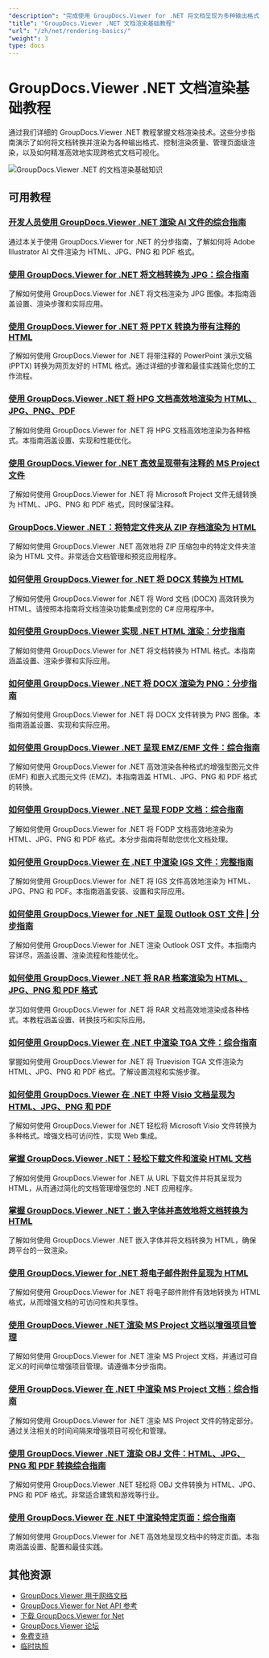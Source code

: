 ```yaml
---
"description": "完成使用 GroupDocs.Viewer for .NET 将文档呈现为多种输出格式（包括 HTML、PDF 和图像格式）的教程。"
"title": "GroupDocs.Viewer .NET 文档渲染基础教程"
"url": "/zh/net/rendering-basics/"
"weight": 3
type: docs
---
```

# GroupDocs.Viewer .NET 文档渲染基础教程

通过我们详细的 GroupDocs.Viewer .NET 教程掌握文档渲染技术。这些分步指南演示了如何将文档转换并渲染为各种输出格式、控制渲染质量、管理页面级渲染，以及如何精准高效地实现跨格式文档可视化。

![GroupDocs.Viewer .NET 的文档渲染基础知识](/viewer/rendering-basics/image.png)

## 可用教程

### [开发人员使用 GroupDocs.Viewer .NET 渲染 AI 文件的综合指南](./render-ai-groupdocs-viewer-net-guide/)
通过本关于使用 GroupDocs.Viewer for .NET 的分步指南，了解如何将 Adobe Illustrator AI 文件渲染为 HTML、JPG、PNG 和 PDF 格式。

### [使用 GroupDocs.Viewer for .NET 将文档转换为 JPG：综合指南](./render-documents-jpg-groupdocs-viewer-dotnet/)
了解如何使用 GroupDocs.Viewer for .NET 将文档渲染为 JPG 图像。本指南涵盖设置、渲染步骤和实际应用。

### [使用 GroupDocs.Viewer for .NET 将 PPTX 转换为带有注释的 HTML](./render-pptx-notes-html-groupdocs-viewer-net/)
了解如何使用 GroupDocs.Viewer for .NET 将带注释的 PowerPoint 演示文稿 (PPTX) 转换为网页友好的 HTML 格式。通过详细的步骤和最佳实践简化您的工作流程。

### [使用 GroupDocs.Viewer .NET 将 HPG 文档高效地渲染为 HTML、JPG、PNG、PDF](./groupdocs-viewer-net-hpg-rendering-guide/)
了解如何使用 GroupDocs.Viewer for .NET 将 HPG 文档高效地渲染为各种格式。本指南涵盖设置、实现和性能优化。

### [使用 GroupDocs.Viewer for .NET 高效呈现带有注释的 MS Project 文件](./groupdocs-viewer-ms-project-notes-conversion/)
了解如何使用 GroupDocs.Viewer for .NET 将 Microsoft Project 文件无缝转换为 HTML、JPG、PNG 和 PDF 格式，同时保留注释。

### [GroupDocs.Viewer .NET：将特定文件夹从 ZIP 存档渲染为 HTML](./groupdocs-viewer-dotnet-render-zip-folders-html/)
了解如何使用 GroupDocs.Viewer .NET 高效地将 ZIP 压缩包中的特定文件夹渲染为 HTML 文件。非常适合文档管理和预览应用程序。

### [如何使用 GroupDocs.Viewer for .NET 将 DOCX 转换为 HTML](./render-docx-html-groupdocs-viewer-dotnet/)
了解如何使用 GroupDocs.Viewer for .NET 将 Word 文档 (DOCX) 高效转换为 HTML。请按照本指南将文档渲染功能集成到您的 C# 应用程序中。

### [如何使用 GroupDocs.Viewer 实现 .NET HTML 渲染：分步指南](./implement-net-html-rendering-groupdocs-viewer/)
了解如何使用 GroupDocs.Viewer for .NET 将文档转换为 HTML 格式。本指南涵盖设置、渲染步骤和实际应用。

### [如何使用 GroupDocs.Viewer .NET 将 DOCX 渲染为 PNG：分步指南](./render-docx-png-groupdocs-viewer-net/)
了解如何使用 GroupDocs.Viewer for .NET 将 DOCX 文件转换为 PNG 图像。本指南涵盖设置、实现和实际应用。

### [如何使用 GroupDocs.Viewer .NET 呈现 EMZ/EMF 文件：综合指南](./render-emz-emf-groupdocs-viewer-dotnet/)
了解如何使用 GroupDocs.Viewer for .NET 高效渲染各种格式的增强型图元文件 (EMF) 和嵌入式图元文件 (EMZ)。本指南涵盖 HTML、JPG、PNG 和 PDF 格式的转换。

### [如何使用 GroupDocs.Viewer .NET 呈现 FODP 文档：综合指南](./render-fodp-documents-groupdocs-viewer-net/)
了解如何使用 GroupDocs.Viewer for .NET 将 FODP 文档高效地渲染为 HTML、JPG、PNG 和 PDF 格式。本分步指南将帮助您优化文档处理。

### [如何使用 GroupDocs.Viewer 在 .NET 中渲染 IGS 文件：完整指南](./render-igs-files-groupdocs-viewer-dotnet/)
了解如何使用 GroupDocs.Viewer for .NET 将 IGS 文件高效地渲染为 HTML、JPG、PNG 和 PDF。本指南涵盖安装、设置和实际应用。

### [如何使用 GroupDocs.Viewer for .NET 呈现 Outlook OST 文件 | 分步指南](./render-outlook-ost-groupdocs-viewer-net/)
了解如何使用 GroupDocs.Viewer for .NET 渲染 Outlook OST 文件。本指南内容详尽，涵盖设置、渲染流程和性能优化。

### [如何使用 GroupDocs.Viewer .NET 将 RAR 档案渲染为 HTML、JPG、PNG 和 PDF 格式](./rendering-rar-archives-using-groupdocs-viewer-net/)
学习如何使用 GroupDocs.Viewer for .NET 将 RAR 文档高效地渲染成各种格式。本教程涵盖设置、转换技巧和实际应用。

### [如何使用 GroupDocs.Viewer 在 .NET 中渲染 TGA 文件：综合指南](./render-tga-files-dotnet-groupdocs-viewer/)
掌握如何使用 GroupDocs.Viewer for .NET 将 Truevision TGA 文件渲染为 HTML、JPG、PNG 和 PDF 格式。了解设置流程和实施步骤。

### [如何使用 GroupDocs.Viewer 在 .NET 中将 Visio 文档呈现为 HTML、JPG、PNG 和 PDF](./groupdocs-viewer-dotnet-render-visio-documents-html-jpg-png-pdf/)
了解如何使用 GroupDocs.Viewer for .NET 轻松将 Microsoft Visio 文件转换为多种格式。增强文档可访问性，实现 Web 集成。

### [掌握 GroupDocs.Viewer .NET：轻松下载文件和渲染 HTML 文档](./mastering-groupdocs-viewer-net-file-download-html-rendering/)
了解如何使用 GroupDocs.Viewer for .NET 从 URL 下载文件并将其呈现为 HTML，从而通过简化的文档管理增强您的 .NET 应用程序。

### [掌握 GroupDocs.Viewer .NET：嵌入字体并高效地将文档转换为 HTML](./embed-fonts-convert-docs-groupdocs-viewer-net/)
了解如何使用 GroupDocs.Viewer .NET 嵌入字体并将文档转换为 HTML，确保跨平台的一致渲染。

### [使用 GroupDocs.Viewer for .NET 将电子邮件附件呈现为 HTML](./render-email-attachments-html-groupdocs-viewer-net/)
了解如何使用 GroupDocs.Viewer for .NET 将电子邮件附件有效地转换为 HTML 格式，从而增强文档的可访问性和共享性。

### [使用 GroupDocs.Viewer .NET 渲染 MS Project 文档以增强项目管理](./render-ms-project-docs-groupdocs-viewer-net/)
了解如何使用 GroupDocs.Viewer for .NET 渲染 MS Project 文档，并通过可自定义的时间单位增强项目管理。请遵循本分步指南。

### [使用 GroupDocs.Viewer 在 .NET 中渲染 MS Project 文档：综合指南](./render-ms-project-dotnet-groupdocs-viewer/)
了解如何使用 GroupDocs.Viewer for .NET 渲染 MS Project 文件的特定部分。通过关注相关的时间间隔来增强项目可视化和管理。

### [使用 GroupDocs.Viewer .NET 渲染 OBJ 文件：HTML、JPG、PNG 和 PDF 转换综合指南](./render-obj-files-groupdocs-viewer-net/)
了解如何使用 GroupDocs.Viewer .NET 轻松将 OBJ 文件转换为 HTML、JPG、PNG 和 PDF 格式。非常适合建筑和游戏等行业。

### [使用 GroupDocs.Viewer 在 .NET 中渲染特定页面：综合指南](./groupdocs-viewer-net-rendering-pages-guide/)
了解如何使用 GroupDocs.Viewer for .NET 高效地呈现文档中的特定页面。本指南涵盖设置、配置和最佳实践。

## 其他资源

- [GroupDocs.Viewer 用于网络文档](https://docs.groupdocs.com/viewer/net/)
- [GroupDocs.Viewer for Net API 参考](https://reference.groupdocs.com/viewer/net/)
- [下载 GroupDocs.Viewer for Net](https://releases.groupdocs.com/viewer/net/)
- [GroupDocs.Viewer 论坛](https://forum.groupdocs.com/c/viewer/9)
- [免费支持](https://forum.groupdocs.com/)
- [临时执照](https://purchase.groupdocs.com/temporary-license/)